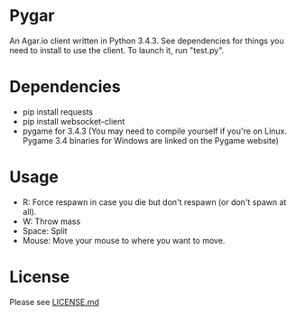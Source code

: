 # Pygar
An Agar.io client written in Python 3.4.3. See dependencies for things you need to install to use the client. To launch it, run "test.py".

# Dependencies
- pip install requests
- pip install websocket-client
- pygame for 3.4.3 (You may need to compile yourself if you're on Linux. Pygame 3.4 binaries for Windows are linked on the Pygame website)

# Usage
- R: Force respawn in case you die but don't respawn (or don't spawn at all).
- W: Throw mass
- Space: Split
- Mouse: Move your mouse to where you want to move.

# License
Please see 
[LICENSE.md](https://github.com/Raeon/pygar/blob/master/LICENSE.md)

